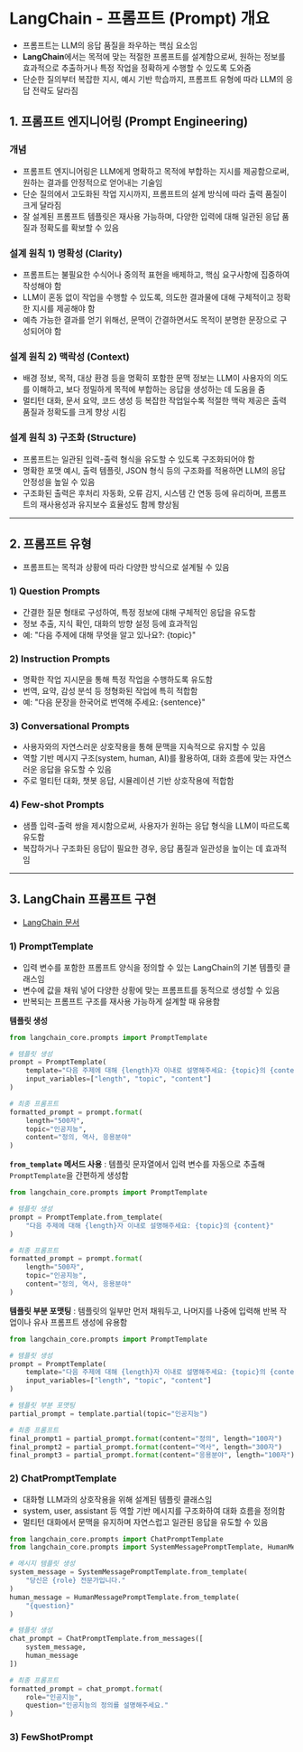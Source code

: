 # LangChain - 프롬프트 (Prompt) 개요
- 프롬프트는 LLM의 응답 품질을 좌우하는 핵심 요소임
- **LangChain**에서는 목적에 맞는 적절한 프롬프트를 설계함으로써, 원하는 정보를 효과적으로 추출하거나 특정 작업을 정확하게 수행할 수 있도록 도와줌
- 단순한 질의부터 복잡한 지시, 예시 기반 학습까지, 프롬프트 유형에 따라 LLM의 응답 전략도 달라짐

## 1. 프롬프트 엔지니어링 (Prompt Engineering)

### 개념
- 프롬프트 엔지니어링은 LLM에게 명확하고 목적에 부합하는 지시를 제공함으로써, 원하는 결과를 안정적으로 얻어내는 기술임
- 단순 질의에서 고도화된 작업 지시까지, 프롬프트의 설계 방식에 따라 출력 품질이 크게 달라짐
- 잘 설계된 프롬프트 템플릿은 재사용 가능하며, 다양한 입력에 대해 일관된 응답 품질과 정확도를 확보할 수 있음

### 설계 원칙 1) 명확성 (Clarity)
- 프롬프트는 불필요한 수식어나 중의적 표현을 배제하고, 핵심 요구사항에 집중하여 작성해야 함
- LLM이 혼동 없이 작업을 수행할 수 있도록, 의도한 결과물에 대해 구체적이고 정확한 지시를 제공해야 함
- 예측 가능한 결과를 얻기 위해선, 문맥이 간결하면서도 목적이 분명한 문장으로 구성되어야 함

### 설계 원칙 2\) 맥락성 (Context)
- 배경 정보, 목적, 대상 환경 등을 명확히 포함한 문맥 정보는 LLM이 사용자의 의도를 이해하고, 보다 정밀하게 목적에 부합하는 응답을 생성하는 데 도움을 줌
- 멀티턴 대화, 문서 요약, 코드 생성 등 복잡한 작업일수록 적절한 맥락 제공은 출력 품질과 정확도를 크게 향상 시킴

### 설계 원칙 3\) 구조화 (Structure)
- 프롬프트는 일관된 입력-출력 형식을 유도할 수 있도록 구조화되어야 함
- 명확한 포맷 예시, 출력 템플릿, JSON 형식 등의 구조화를 적용하면 LLM의 응답 안정성을 높일 수 있음
- 구조화된 출력은 후처리 자동화, 오류 감지, 시스템 간 연동 등에 유리하며, 프롬프트의 재사용성과 유지보수 효율성도 함께 향상됨

---

## 2. 프롬프트 유형
- 프롬프트는 목적과 상황에 따라 다양한 방식으로 설계될 수 있음

### 1\) Question Prompts
- 간결한 질문 형태로 구성하여, 특정 정보에 대해 구체적인 응답을 유도함
- 정보 추출, 지식 확인, 대화의 방향 설정 등에 효과적임
- 예: "다음 주제에 대해 무엇을 알고 있나요?: {topic}"

### 2\) Instruction Prompts
- 명확한 작업 지시문을 통해 특정 작업을 수행하도록 유도함
- 번역, 요약, 감성 분석 등 정형화된 작업에 특히 적합함
- 예: "다음 문장을 한국어로 번역해 주세요: {sentence}"

### 3\) Conversational Prompts
- 사용자와의 자연스러운 상호작용을 통해 문맥을 지속적으로 유지할 수 있음
- 역할 기반 메시지 구조(system, human, AI)를 활용하여, 대화 흐름에 맞는 자연스러운 응답을 유도할 수 있음
- 주로 멀티턴 대화, 챗봇 응답, 시뮬레이션 기반 상호작용에 적합함

### 4\) Few-shot Prompts
- 샘플 입력-출력 쌍을 제시함으로써, 사용자가 원하는 응답 형식을 LLM이 따르도록 유도함
- 복잡하거나 구조화된 응답이 필요한 경우, 응답 품질과 일관성을 높이는 데 효과적임

---

## 3. LangChain 프롬프트 구현

- [LangChain 문서](https://python.langchain.com/api_reference/core/prompts.html)

### 1\) PromptTemplate

- 입력 변수를 포함한 프롬프트 양식을 정의할 수 있는 LangChain의 기본 템플릿 클래스임
- 변수에 값을 채워 넣어 다양한 상황에 맞는 프롬프트를 동적으로 생성할 수 있음
- 반복되는 프롬프트 구조를 재사용 가능하게 설계할 때 유용함

**템플릿 생성**

```python
from langchain_core.prompts import PromptTemplate

# 템플릿 생성
prompt = PromptTemplate(
    template="다음 주제에 대해 {length}자 이내로 설명해주세요: {topic}의 {content}",
    input_variables=["length", "topic", "content"]
)

# 최종 프롬프트
formatted_prompt = prompt.format(
    length="500자",
    topic="인공지능",
    content="정의, 역사, 응용분야"
)
```

**`from_template` 메서드 사용** : 템플릿 문자열에서 입력 변수를 자동으로 추출해 `PromptTemplate`을 간편하게 생성함

```python
from langchain_core.prompts import PromptTemplate

# 템플릿 생성
prompt = PromptTemplate.from_template(
    "다음 주제에 대해 {length}자 이내로 설명해주세요: {topic}의 {content}"
)

# 최종 프롬프트
formatted_prompt = prompt.format(
    length="500자",
    topic="인공지능",
    content="정의, 역사, 응용분야"
)
```

**템플릿 부분 포맷팅** : 템플릿의 일부만 먼저 채워두고, 나머지를 나중에 입력해 반복 작업이나 유사 프롬프트 생성에 유용함

```python
from langchain_core.prompts import PromptTemplate

# 템플릿 생성 
prompt = PromptTemplate(
    template="다음 주제에 대해 {length}자 이내로 설명해주세요: {topic}의 {content}",
    input_variables=["length", "topic", "content"]
)

# 템플릿 부분 포맷팅
partial_prompt = template.partial(topic="인공지능")

# 최종 프롬프트
final_prompt1 = partial_prompt.format(content="정의", length="100자")
final_prompt2 = partial_prompt.format(content="역사", length="300자")
final_prompt3 = partial_prompt.format(content="응용분야", length="100자")
```

### 2\) ChatPromptTemplate
- 대화형 LLM과의 상호작용을 위해 설계된 템플릿 클래스임
- system, user, assistant 등 역할 기반 메시지를 구조화하여 대화 흐름을 정의함
- 멀티턴 대화에서 문맥을 유지하며 자연스럽고 일관된 응답을 유도할 수 있음

```python
from langchain_core.prompts import ChatPromptTemplate
from langchain_core.prompts import SystemMessagePromptTemplate, HumanMessagePromptTemplate

# 메시지 템플릿 생성
system_message = SystemMessagePromptTemplate.from_template(
    "당신은 {role} 전문가입니다."
)
human_message = HumanMessagePromptTemplate.from_template(
    "{question}"
)

# 템플릿 생성
chat_prompt = ChatPromptTemplate.from_messages([
    system_message,
    human_message
])

# 최종 프롬프트
formatted_prompt = chat_prompt.format(
    role="인공지능",
    question="인공지능의 정의를 설명해주세요."
)
```

### 3\) FewShotPrompt

